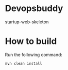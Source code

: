 # Devopsbuddy
startup-web-skeleton

# How to build
Run the following command:
```
mvn clean install
```
